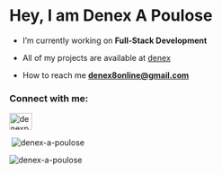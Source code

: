 # Hey, I am Denex A Poulose
-  I’m currently working on **Full-Stack Development**
-  All of my projects are available at [denex](denex.vercel.app)

-  How to reach me **denex8online@gmail.com**

<h3 align="left">Connect with me:</h3>

<p align="left">

<a href="https://x.com/denexapoulose" target="blank"><img align="center" src="https://raw.githubusercontent.com/rahuldkjain/github-profile-readme-generator/master/src/images/icons/Social/twitter.svg" alt="denexpoulose" height="30" width="40" /></a>
</p>



<p>&nbsp;<img src="https://github-readme-stats.vercel.app/api?username=denex-a-poulose&show_icons=true&locale=en&theme=dark" alt="denex-a-poulose" /></p>
<p><img src="https://github-readme-streak-stats.herokuapp.com/?user=denex-a-poulose&theme=dark" alt="denex-a-poulose" /></p>



